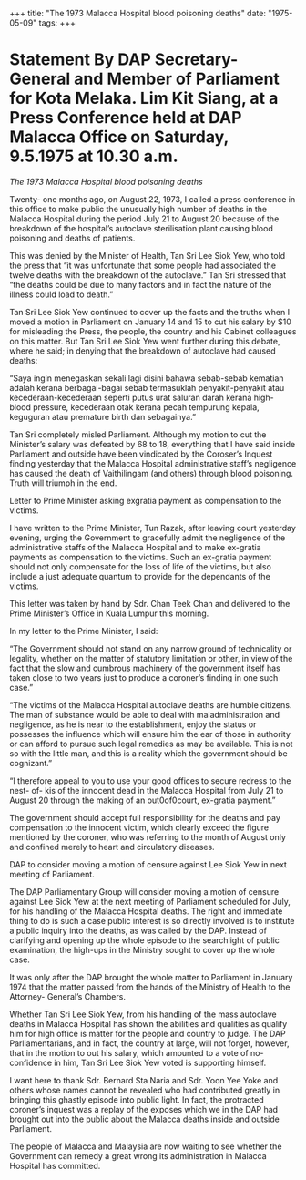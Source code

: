 +++ 
title: "The 1973 Malacca Hospital blood poisoning deaths"
date: "1975-05-09"
tags:
+++

# Statement By DAP Secretary- General and Member of Parliament for Kota Melaka. Lim Kit Siang, at a Press Conference held at DAP Malacca Office on Saturday, 9.5.1975 at 10.30 a.m.

_The 1973 Malacca Hospital blood poisoning deaths_

Twenty- one months ago, on August 22, 1973, I called a press conference in this office to make public the unusually high number of deaths in the Malacca Hospital during the period July 21 to August 20 because of the breakdown of the hospital’s autoclave sterilisation plant causing blood poisoning and deaths of patients.</u>

This was denied by the Minister of Health, Tan Sri Lee Siok Yew, who told the press that “it was unfortunate that some people had associated the twelve deaths with the breakdown of the autoclave.” Tan Sri stressed that “the deaths could be due to many factors and in fact the nature of the illness could load to death.”

Tan Sri Lee Siok Yew continued to cover up the facts and the truths when I moved a motion in Parliament on January 14 and 15 to cut his salary by $10 for misleading the Press, the people, the country and his Cabinet colleagues on this matter. But Tan Sri Lee Siok Yew went further during this debate, where he said; in denying that the breakdown of autoclave had caused deaths:

“Saya ingin menegaskan sekali lagi disini bahawa sebab-sebab kematian adalah kerana berbagai-bagai sebab termasuklah penyakit-penyakit atau kecederaan-kecederaan seperti putus urat saluran darah kerana high- blood pressure, kecederaan otak kerana pecah tempurung kepala, keguguran atau premature birth dan sebagainya.”

Tan Sri completely misled Parliament. Although my motion to cut the Minister’s salary was defeated by 68 to 18, everything that I have said inside Parliament and outside have been vindicated by the Coroser’s Inquest finding yesterday that the Malacca Hospital administrative staff’s negligence has caused the death of Vaithilingam (and others) through blood poisoning. Truth will triumph in the end.

Letter to Prime Minister asking exgratia payment as compensation to the victims.

I have written to the Prime Minister, Tun Razak, after leaving court yesterday evening, urging the Government to gracefully admit the negligence of the administrative staffs of the Malacca Hospital and to make ex-gratia payments as compensation to the victims. Such an ex-gratia payment should not only compensate for the loss of life of the victims, but also include a just adequate quantum to provide for the dependants of the victims.

This letter was taken by hand by Sdr. Chan Teek Chan and delivered to the Prime Minister’s Office in Kuala Lumpur this morning.

In my letter to the Prime Minister, I said:

“The Government should not stand on any narrow ground of technicality or legality, whether on the matter of statutory limitation or other, in view of the fact that the slow and cumbrous machinery of the government itself has taken close to two years just to produce a coroner’s finding in one such case.”

“The victims of the Malacca Hospital autoclave deaths are humble citizens. The man of substance would be able to deal with maladministration and negligence, as he is near to the establishment, enjoy the status or possesses the influence which will ensure him the ear of those in authority or can afford to pursue such legal remedies as may be available. This is not so with the little man, and this is a reality which the government should be cognizant.”

“I therefore appeal to you to use your good offices to secure redress to the nest- of- kis of the innocent dead in the Malacca Hospital from July 21 to August 20 through the making of an out0of0court, ex-gratia payment.”

The government should accept full responsibility for the deaths and pay compensation to the innocent victim, which clearly exceed the figure mentioned by the coroner, who was referring to the month of August only and confined merely to heart and circulatory diseases.

DAP to consider moving a motion of censure against Lee Siok Yew in next meeting of Parliament.

The DAP Parliamentary Group will consider moving a motion of censure against Lee Siok Yew at the next meeting of Parliament scheduled for July, for his handling of the Malacca Hospital deaths. The right and immediate thing to do is such a case public interest is so directly involved is to institute a public inquiry into the deaths, as was called by the DAP. Instead of clarifying and opening up the whole episode to the searchlight of public examination, the high-ups in the Ministry sought to cover up the whole case.

It was only after the DAP brought the whole matter to Parliament in January 1974 that the matter passed from the hands of the Ministry of Health to the Attorney- General’s Chambers.  

Whether Tan Sri Lee Siok Yew, from his handling of the mass autoclave deaths in Malacca Hospital has shown the abilities and qualities as qualify him for high office is matter for the people and country to judge. The DAP Parliamentarians, and in fact, the country at large, will not forget, however, that in the motion to out his salary, which amounted to a vote of no-confidence in him, Tan Sri Lee Siok Yew voted is supporting himself. 

I want here to thank Sdr. Bernard Sta Naria and Sdr. Yoon Yee Yoke and others whose names cannot be revealed who had contributed greatly in bringing this ghastly episode into public light. In fact, the protracted coroner’s inquest was a replay of the exposes which we in the DAP had brought out into the public about the Malacca deaths inside and outside Parliament. 

The people of Malacca and Malaysia are now waiting to see whether the Government can remedy a great wrong its administration in Malacca Hospital has committed.
 
